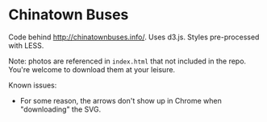 Chinatown Buses
=====

Code behind http://chinatownbuses.info/.  Uses d3.js.  Styles pre-processed with LESS.  

Note: photos are referenced in `index.html` that not included in the repo.  You're welcome to download them at your leisure.

Known issues:
* For some reason, the arrows don't show up in Chrome when "downloading" the SVG.